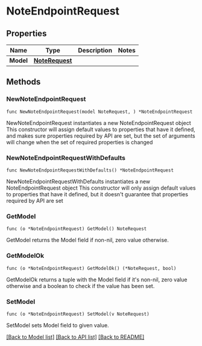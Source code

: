 # NoteEndpointRequest

## Properties

Name | Type | Description | Notes
------------ | ------------- | ------------- | -------------
**Model** | [**NoteRequest**](NoteRequest.md) |  | 

## Methods

### NewNoteEndpointRequest

`func NewNoteEndpointRequest(model NoteRequest, ) *NoteEndpointRequest`

NewNoteEndpointRequest instantiates a new NoteEndpointRequest object
This constructor will assign default values to properties that have it defined,
and makes sure properties required by API are set, but the set of arguments
will change when the set of required properties is changed

### NewNoteEndpointRequestWithDefaults

`func NewNoteEndpointRequestWithDefaults() *NoteEndpointRequest`

NewNoteEndpointRequestWithDefaults instantiates a new NoteEndpointRequest object
This constructor will only assign default values to properties that have it defined,
but it doesn't guarantee that properties required by API are set

### GetModel

`func (o *NoteEndpointRequest) GetModel() NoteRequest`

GetModel returns the Model field if non-nil, zero value otherwise.

### GetModelOk

`func (o *NoteEndpointRequest) GetModelOk() (*NoteRequest, bool)`

GetModelOk returns a tuple with the Model field if it's non-nil, zero value otherwise
and a boolean to check if the value has been set.

### SetModel

`func (o *NoteEndpointRequest) SetModel(v NoteRequest)`

SetModel sets Model field to given value.



[[Back to Model list]](../README.md#documentation-for-models) [[Back to API list]](../README.md#documentation-for-api-endpoints) [[Back to README]](../README.md)


